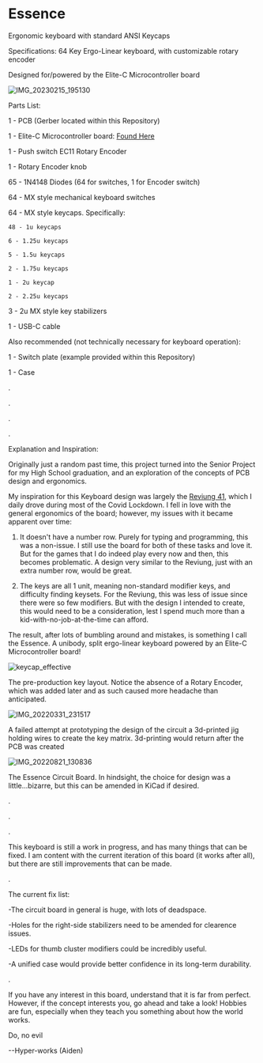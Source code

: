 # Essence
Ergonomic keyboard with standard ANSI Keycaps

Specifications:
64 Key Ergo-Linear keyboard, with customizable rotary encoder

Designed for/powered by the Elite-C Microcontroller board

![IMG_20230215_195130](https://user-images.githubusercontent.com/76798968/219268109-4a0d72f8-add4-40af-a4f1-632fea673abc.jpg)


Parts List:

1 - PCB (Gerber located within this Repository)

1 - Elite-C Microcontroller board: [Found Here](https://keeb.io/collections/diy-parts/products/elite-c-low-profile-version-usb-c-pro-micro-replacement-atmega32u4)

1 - Push switch EC11 Rotary Encoder

1 - Rotary Encoder knob

65 - 1N4148 Diodes (64 for switches, 1 for Encoder switch)

64 - MX style mechanical keyboard switches

64 - MX style keycaps. Specifically:

    48 - 1u keycaps
    
    6 - 1.25u keycaps
    
    5 - 1.5u keycaps
    
    2 - 1.75u keycaps
    
    1 - 2u keycap
    
    2 - 2.25u keycaps
    
3 - 2u MX style key stabilizers

1 - USB-C cable


Also recommended (not technically necessary for keyboard operation):

1 - Switch plate (example provided within this Repository)

1 - Case

.

.

.

.

Explanation and Inspiration:

Originally just a random past time, this project turned into the Senior Project for my High School graduation, and an exploration
of the concepts of PCB design and ergonomics.

My inspiration for this Keyboard design was largely the [Reviung 41](https://github.com/gtips/reviung/tree/master/reviung41), which I daily drove during most of the Covid Lockdown. I fell in
love with the general ergonomics of the board; however, my issues with it became apparent over time:

1.  It doesn't have a number row. Purely for typing and programming, this was a non-issue. I still use the board for both of these
    tasks and love it. But for the games that I do indeed play every now and then, this becomes problematic. A design very similar
    to the Reviung, just with an extra number row, would be great.
   
2.  The keys are all 1 unit, meaning non-standard modifier keys, and difficulty finding keysets. For the Reviung, this was less of
    issue since there were so few modifiers. But with the design I intended to create, this would need to be a consideration, lest
    I spend much more than a kid-with-no-job-at-the-time can afford.

The result, after lots of bumbling around and mistakes, is something I call the Essence.
A unibody, split ergo-linear keyboard powered by an Elite-C Microcontroller board!


![keycap_effective](https://user-images.githubusercontent.com/76798968/199045931-c4cd2cc3-6094-4586-872d-e1540ce1e121.PNG)

The pre-production key layout. Notice the absence of a Rotary Encoder, which was added later and as such caused more headache
than anticipated.

![IMG_20220331_231517](https://user-images.githubusercontent.com/76798968/199046134-b42d9831-4791-47e3-9edb-b1864badcaa2.jpg)

A failed attempt at prototyping the design of the circuit a 3d-printed jig holding wires to create the key matrix. 3d-printing
would return after the PCB was created

![IMG_20220821_130836](https://user-images.githubusercontent.com/76798968/199046863-baadefdc-2ca3-4790-84c3-e1ec1b9e8674.jpg)

The Essence Circuit Board. In hindsight, the choice for design was a little...bizarre, but this can be amended in KiCad if desired.

.

.

.

This keyboard is still a work in progress, and has many things that can be fixed. I am content with
the current iteration of this board (it works after all), but there are still improvements that can be made.

.

The current fix list:

-The circuit board in general is huge, with lots of deadspace.

-Holes for the right-side stabilizers need to be amended for clearence issues.

-LEDs for thumb cluster modifiers could be incredibly useful.

-A unified case would provide better confidence in its long-term durability.

.

If you have any interest in this board, understand that it is far from perfect. However, if the concept interests you,
go ahead and take a look! Hobbies are fun, especially when they teach you something about how the world works.

Do, no evil

--Hyper-works (Aiden)
